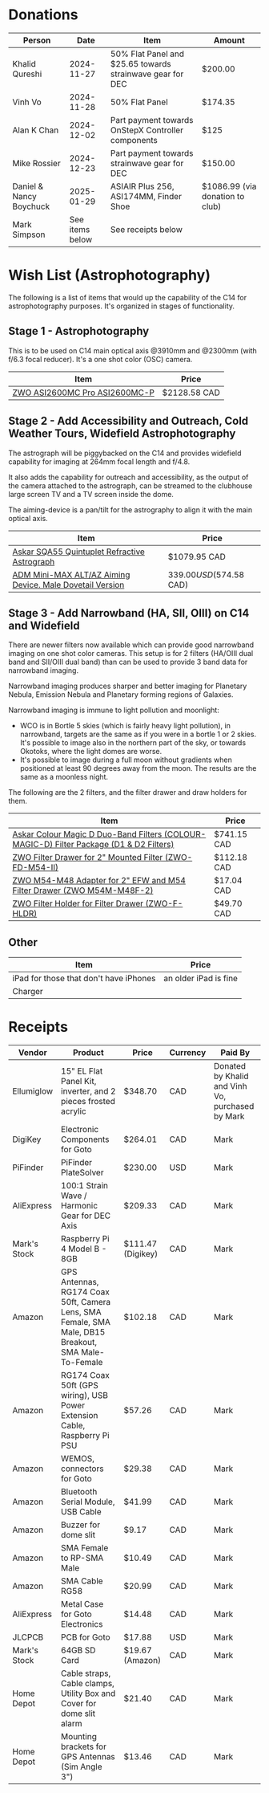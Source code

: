 # Donations

| Person | Date | Item | Amount |
| ------ | ---- | ---- | ------ | 
| Khalid Qureshi | 2024-11-27 | 50% Flat Panel and $25.65 towards strainwave gear for DEC| $200.00 |
| Vinh Vo | 2024-11-28 | 50% Flat Panel | $174.35 |
| Alan K Chan | 2024-12-02 | Part payment towards OnStepX Controller components | $125 |
| Mike Rossier | 2024-12-23 | Part payment towards strainwave gear for DEC | $150.00 |
| Daniel & Nancy Boychuck | 2025-01-29 | ASIAIR Plus 256, ASI174MM, Finder Shoe | $1086.99 (via donation to club) |
| Mark Simpson | See items below | See receipts below |

# Wish List (Astrophotography)

The following is a list of items that would up the capability of the C14 for astrophotography purposes. It's organized in stages of functionality.

## Stage 1 - Astrophotography

This is to be used on C14 main optical axis @3910mm and @2300mm (with f/6.3 focal reducer). It's a one shot color (OSC) camera.

| Item | Price | 
| ---- | ----- |
| [ZWO ASI2600MC Pro  ASI2600MC-P](https://all-startelescope.com/products/zwo-asi2600-pro-usb3-0-cooled-color-astronomy-camera-asi2600mc-p) | $2128.58 CAD |

## Stage 2 - Add Accessibility and Outreach, Cold Weather Tours, Widefield Astrophotography

The astrograph will be piggybacked on the C14 and provides widefield capability for imaging at 264mm focal length and f/4.8.

It also adds the capability for outreach and accessibility, as the output of the camera attached to the astrograph, can be streamed to the clubhouse large screen TV and a TV screen inside the dome.

The aiming-device is a pan/tilt for the astrography to align it with the main optical axis.

| Item | Price | 
| ---- | ----- |
| [Askar SQA55 Quintuplet Refractive Astrograph](https://all-startelescope.com/products/askar-sqa55-quintuplet-refractive-astrograph-sqa55) | $1079.95 CAD |
| [ADM Mini-MAX ALT/AZ Aiming Device. Male Dovetail Version](https://www.admaccessories.com/product/mini-max-altaz-aiming-device-male-dovetail-version/) | $339.00 USD ($574.58 CAD) |

## Stage 3 - Add Narrowband (HA, SII, OIII) on C14 and Widefield

There are newer filters now available which can provide good narrowband imaging on one shot color cameras.  This setup is for 2 filters (HA/OIII dual band and SII/OIII dual band) than can be used to provide 3 band data for narrowband imaging.

Narrowband imaging produces sharper and better imaging for Planetary Nebula, Emission Nebula and Planetary forming regions of Galaxies.

Narrowband imaging is immune to light pollution and moonlight:

* WCO is in Bortle 5 skies (which is fairly heavy light pollution), in narrowband, targets are the same as if you were in a bortle 1 or 2 skies. It's possible to image also in the northern part of the sky, or towards Okotoks, where the light domes are worse.
* It's possible to image during a full moon without gradients when positioned at least 90 degrees away from the moon. The results are the same as a moonless night.

The following are the 2 filters, and the filter drawer and draw holders for them.

| Item | Price | 
| ---- | ----- |
| [Askar Colour Magic D Duo-Band Filters (COLOUR-MAGIC-D) Filter Package (D1 & D2 Filters)](https://all-startelescope.com/products/askar-colour-magic-d-duo-band-filters-colour-magic-d?variant=44916326793468) | $741.15 CAD |
| [ZWO Filter Drawer for 2" Mounted Filter (ZWO-FD-M54-II)](https://all-startelescope.com/products/zwo-filter-drawer-for-2-mounted-filter-zwo-fd-m54) | $112.18 CAD |
| [ZWO M54-M48 Adapter for 2" EFW and M54 Filter Drawer (ZWO M54M-M48F-2)](https://all-startelescope.com/products/zwo-m54-m48-adapter-for-2-efw-and-m54-filter-drawer-zwo-m54m-m48f-2) | $17.04 CAD |
| [ZWO Filter Holder for Filter Drawer (ZWO-F-HLDR)](https://all-startelescope.com/products/zwo-filter-holder-for-nikon-and-eos-filter-drawer-zwo-f-hldr-dslr#ast-product-tabs-top-anchor) | $49.70 CAD |

## Other
| Item | Price | 
| ---- | ----- |
| iPad for those that don't have iPhones | an older iPad is fine |
| Charger |  |

# Receipts

| Vendor | Product | Price | Currency | Paid By |
| ------ | ------- | ----- | -------- | ------- |
| Ellumiglow | 15" EL Flat Panel Kit, inverter, and 2 pieces frosted acrylic | $348.70 | CAD | Donated by Khalid and Vinh Vo, purchased by Mark |
| DigiKey | Electronic Components for Goto | $264.01 | CAD | Mark |
| PiFinder | PiFinder PlateSolver | $230.00 | USD | Mark |
| AliExpress | 100:1 Strain Wave / Harmonic Gear for DEC Axis | $209.33 | CAD | Mark | 
| Mark's Stock | Raspberry Pi 4 Model B - 8GB | $111.47 (Digikey) | CAD | Mark |
| Amazon | GPS Antennas, RG174 Coax 50ft, Camera Lens, SMA Female, SMA Male, DB15 Breakout, SMA Male-To-Female | $102.18 | CAD | Mark |
| Amazon | RG174 Coax 50ft (GPS wiring), USB Power Extension Cable, Raspberry Pi PSU | $57.26 | CAD | Mark |
| Amazon | WEMOS, connectors for Goto | $29.38 | CAD | Mark |
| Amazon | Bluetooth Serial Module, USB Cable | $41.99 | CAD | Mark | 
| Amazon | Buzzer for dome slit | $9.17 | CAD | Mark |
| Amazon | SMA Female to RP-SMA Male | $10.49 | CAD | Mark |
| Amazon | SMA Cable RG58 | $20.99 | CAD | Mark |
| AliExpress | Metal Case for Goto Electronics | $14.48 | CAD | Mark |
| JLCPCB | PCB for Goto | $17.88 | USD | Mark |
| Mark's Stock | 64GB SD Card | $19.67 (Amazon) | CAD | Mark |
| Home Depot | Cable straps, Cable clamps, Utility Box and Cover for dome slit alarm | $21.40 | CAD | Mark |
| Home Depot | Mounting brackets for GPS Antennas (Sim Angle 3") | $13.46 | CAD | Mark |



